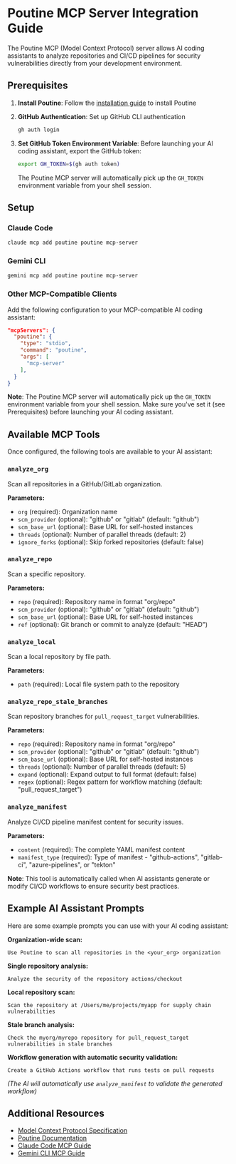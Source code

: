 # Poutine MCP Server Integration Guide

The Poutine MCP (Model Context Protocol) server allows AI coding assistants to analyze repositories and CI/CD pipelines for security vulnerabilities directly from your development environment.

## Prerequisites

1. **Install Poutine**: Follow the [installation guide](README.md) to install Poutine
2. **GitHub Authentication**: Set up GitHub CLI authentication
   ```bash
   gh auth login
   ```
3. **Set GitHub Token Environment Variable**: Before launching your AI coding assistant, export the GitHub token:
   ```bash
   export GH_TOKEN=$(gh auth token)
   ```

   The Poutine MCP server will automatically pick up the `GH_TOKEN` environment variable from your shell session.

## Setup

### Claude Code

```bash
claude mcp add poutine poutine mcp-server
```

### Gemini CLI

```bash
gemini mcp add poutine poutine mcp-server
```

### Other MCP-Compatible Clients

Add the following configuration to your MCP-compatible AI coding assistant:

```json
"mcpServers": {
  "poutine": {
    "type": "stdio",
    "command": "poutine",
    "args": [
      "mcp-server"
    ],
  }
}
```

**Note**: The Poutine MCP server will automatically pick up the `GH_TOKEN` environment variable from your shell session. Make sure you've set it (see Prerequisites) before launching your AI coding assistant.

## Available MCP Tools

Once configured, the following tools are available to your AI assistant:

### `analyze_org`
Scan all repositories in a GitHub/GitLab organization.

**Parameters:**
- `org` (required): Organization name
- `scm_provider` (optional): "github" or "gitlab" (default: "github")
- `scm_base_url` (optional): Base URL for self-hosted instances
- `threads` (optional): Number of parallel threads (default: 2)
- `ignore_forks` (optional): Skip forked repositories (default: false)

### `analyze_repo`
Scan a specific repository.

**Parameters:**
- `repo` (required): Repository name in format "org/repo"
- `scm_provider` (optional): "github" or "gitlab" (default: "github")
- `scm_base_url` (optional): Base URL for self-hosted instances
- `ref` (optional): Git branch or commit to analyze (default: "HEAD")

### `analyze_local`
Scan a local repository by file path.

**Parameters:**
- `path` (required): Local file system path to the repository

### `analyze_repo_stale_branches`
Scan repository branches for `pull_request_target` vulnerabilities.

**Parameters:**
- `repo` (required): Repository name in format "org/repo"
- `scm_provider` (optional): "github" or "gitlab" (default: "github")
- `scm_base_url` (optional): Base URL for self-hosted instances
- `threads` (optional): Number of parallel threads (default: 5)
- `expand` (optional): Expand output to full format (default: false)
- `regex` (optional): Regex pattern for workflow matching (default: "pull_request_target")

### `analyze_manifest`
Analyze CI/CD pipeline manifest content for security issues.

**Parameters:**
- `content` (required): The complete YAML manifest content
- `manifest_type` (required): Type of manifest - "github-actions", "gitlab-ci", "azure-pipelines", or "tekton"

**Note**: This tool is automatically called when AI assistants generate or modify CI/CD workflows to ensure security best practices.

## Example AI Assistant Prompts

Here are some example prompts you can use with your AI coding assistant:

**Organization-wide scan:**
```
Use Poutine to scan all repositories in the <your_org> organization
```

**Single repository analysis:**
```
Analyze the security of the repository actions/checkout
```

**Local repository scan:**
```
Scan the repository at /Users/me/projects/myapp for supply chain vulnerabilities
```

**Stale branch analysis:**
```
Check the myorg/myrepo repository for pull_request_target vulnerabilities in stale branches
```

**Workflow generation with automatic security validation:**
```
Create a GitHub Actions workflow that runs tests on pull requests
```
*(The AI will automatically use `analyze_manifest` to validate the generated workflow)*

## Additional Resources

- [Model Context Protocol Specification](https://spec.modelcontextprotocol.io/)
- [Poutine Documentation](README.md)
- [Claude Code MCP Guide](https://docs.claude.com/en/docs/claude-code/mcp)
- [Gemini CLI MCP Guide](https://github.com/google-gemini/gemini-cli/blob/main/docs/tools/mcp-server.md)
